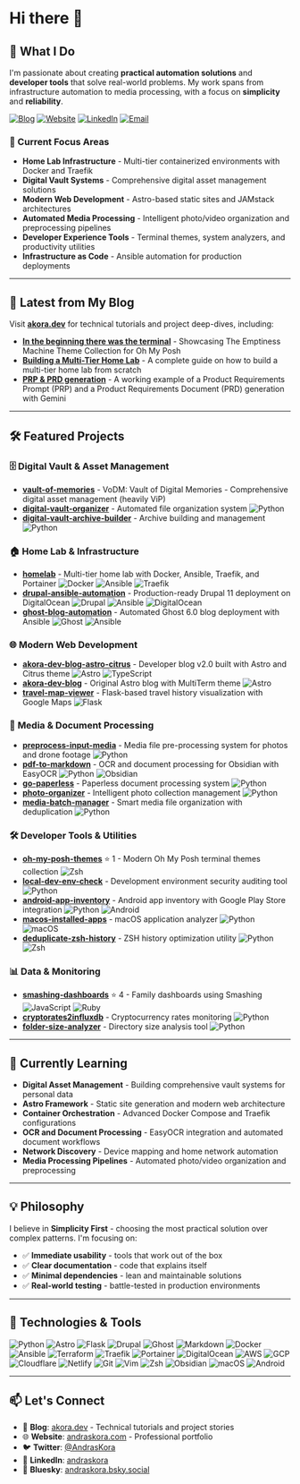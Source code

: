 # Hi there 👋

## 🚀 What I Do

I'm passionate about creating **practical automation solutions** and **developer tools** that solve real-world problems. My work spans from infrastructure automation to media processing, with a focus on **simplicity** and **reliability**.

[![Blog](https://img.shields.io/badge/Blog-akora.dev-fdc500)](https://akora.dev)
[![Website](https://img.shields.io/badge/Website-andraskora.com-00a8e8)](https://andraskora.com)
[![LinkedIn](https://img.shields.io/badge/LinkedIn-andraskora-4c956c)](https://www.linkedin.com/in/andraskora/)
[![Email](https://img.shields.io/badge/Email-contact-f3722c)](mailto:ak@akora.info)

### 🎯 Current Focus Areas

- **Home Lab Infrastructure** - Multi-tier containerized environments with Docker and Traefik
- **Digital Vault Systems** - Comprehensive digital asset management solutions
- **Modern Web Development** - Astro-based static sites and JAMstack architectures
- **Automated Media Processing** - Intelligent photo/video organization and preprocessing pipelines
- **Developer Experience Tools** - Terminal themes, system analyzers, and productivity utilities
- **Infrastructure as Code** - Ansible automation for production deployments

---

## 📝 Latest from My Blog

Visit **[akora.dev](https://akora.dev)** for technical tutorials and project deep-dives, including:

- **[In the beginning there was the terminal](https://akora.dev/posts/in-the-beginning-there-was-the-terminal)** - Showcasing The Emptiness Machine Theme Collection for Oh My Posh
- **[Building a Multi-Tier Home Lab](https://akora.dev/series/multi-tier-home-lab/)** - A complete guide on how to build a multi-tier home lab from scratch
- **[PRP & PRD generation](https://akora.dev/series/product-requirements-document-generation/)** - A working example of a Product Requirements Prompt (PRP) and a Product Requirements Document (PRD) generation with Gemini

---

## 🛠️ Featured Projects

### 🗄️ **Digital Vault & Asset Management**

- **[vault-of-memories](https://github.com/akora/vault-of-memories)** - VoDM: Vault of Digital Memories - Comprehensive digital asset management (heavily ViP)
- **[digital-vault-organizer](https://github.com/akora/digital-vault-organizer)** - Automated file organization system ![Python](https://img.shields.io/badge/-Python-3776AB?style=flat&logo=python&logoColor=white)
- **[digital-vault-archive-builder](https://github.com/akora/digital-vault-archive-builder)** - Archive building and management ![Python](https://img.shields.io/badge/-Python-3776AB?style=flat&logo=python&logoColor=white)

### 🏠 **Home Lab & Infrastructure**

- **[homelab](https://github.com/akora/homelab)** - Multi-tier home lab with Docker, Ansible, Traefik, and Portainer ![Docker](https://img.shields.io/badge/-Docker-2496ED?style=flat&logo=docker&logoColor=white) ![Ansible](https://img.shields.io/badge/-Ansible-EE0000?style=flat&logo=ansible&logoColor=white) ![Traefik](https://img.shields.io/badge/-Traefik-24A1C1?style=flat&logo=traefikproxy&logoColor=white)
- **[drupal-ansible-automation](https://github.com/akora/drupal-ansible-automation)** - Production-ready Drupal 11 deployment on DigitalOcean ![Drupal](https://img.shields.io/badge/-Drupal-0678BE?style=flat&logo=drupal&logoColor=white) ![Ansible](https://img.shields.io/badge/-Ansible-EE0000?style=flat&logo=ansible&logoColor=white) ![DigitalOcean](https://img.shields.io/badge/-DigitalOcean-0080FF?style=flat&logo=digitalocean&logoColor=white)
- **[ghost-blog-automation](https://github.com/akora/ghost-blog-automation)** - Automated Ghost 6.0 blog deployment with Ansible ![Ghost](https://img.shields.io/badge/-Ghost-15171A?style=flat&logo=ghost&logoColor=white) ![Ansible](https://img.shields.io/badge/-Ansible-EE0000?style=flat&logo=ansible&logoColor=white)

### 🌐 **Modern Web Development**

- **[akora-dev-blog-astro-citrus](https://github.com/akora/akora-dev-blog-astro-citrus)** - Developer blog v2.0 built with Astro and Citrus theme ![Astro](https://img.shields.io/badge/-Astro-FF5D01?style=flat&logo=astro&logoColor=white) ![TypeScript](https://img.shields.io/badge/-TypeScript-3178C6?style=flat&logo=typescript&logoColor=white)
- **[akora-dev-blog](https://github.com/akora/akora-dev-blog)** - Original Astro blog with MultiTerm theme ![Astro](https://img.shields.io/badge/-Astro-FF5D01?style=flat&logo=astro&logoColor=white)
- **[travel-map-viewer](https://github.com/akora/travel-map-viewer)** - Flask-based travel history visualization with Google Maps ![Flask](https://img.shields.io/badge/-Flask-000000?style=flat&logo=flask&logoColor=white)

### 📁 **Media & Document Processing**

- **[preprocess-input-media](https://github.com/akora/preprocess-input-media)** - Media file pre-processing system for photos and drone footage ![Python](https://img.shields.io/badge/-Python-3776AB?style=flat&logo=python&logoColor=white)
- **[pdf-to-markdown](https://github.com/akora/pdf-to-markdown)** - OCR and document processing for Obsidian with EasyOCR ![Python](https://img.shields.io/badge/-Python-3776AB?style=flat&logo=python&logoColor=white) ![Obsidian](https://img.shields.io/badge/-Obsidian-7C3AED?style=flat&logo=obsidian&logoColor=white)
- **[go-paperless](https://github.com/akora/go-paperless)** - Paperless document processing system ![Python](https://img.shields.io/badge/-Python-3776AB?style=flat&logo=python&logoColor=white)
- **[photo-organizer](https://github.com/akora/photo-organizer)** - Intelligent photo collection management ![Python](https://img.shields.io/badge/-Python-3776AB?style=flat&logo=python&logoColor=white)
- **[media-batch-manager](https://github.com/akora/media-batch-manager)** - Smart media file organization with deduplication ![Python](https://img.shields.io/badge/-Python-3776AB?style=flat&logo=python&logoColor=white)

### 🛠️ **Developer Tools & Utilities**

- **[oh-my-posh-themes](https://github.com/akora/oh-my-posh-themes)** ⭐ 1 - Modern Oh My Posh terminal themes collection ![Zsh](https://img.shields.io/badge/-Zsh-F15A24?style=flat&logo=gnu-bash&logoColor=white)
- **[local-dev-env-check](https://github.com/akora/local-dev-env-check)** - Development environment security auditing tool ![Python](https://img.shields.io/badge/-Python-3776AB?style=flat&logo=python&logoColor=white)
- **[android-app-inventory](https://github.com/akora/android-app-inventory)** - Android app inventory with Google Play Store integration ![Python](https://img.shields.io/badge/-Python-3776AB?style=flat&logo=python&logoColor=white) ![Android](https://img.shields.io/badge/-Android-3DDC84?style=flat&logo=android&logoColor=white)
- **[macos-installed-apps](https://github.com/akora/macos-installed-apps)** - macOS application analyzer ![Python](https://img.shields.io/badge/-Python-3776AB?style=flat&logo=python&logoColor=white) ![macOS](https://img.shields.io/badge/-macOS-000000?style=flat&logo=apple&logoColor=white)
- **[deduplicate-zsh-history](https://github.com/akora/deduplicate-zsh-history)** - ZSH history optimization utility ![Python](https://img.shields.io/badge/-Python-3776AB?style=flat&logo=python&logoColor=white) ![Zsh](https://img.shields.io/badge/-Zsh-F15A24?style=flat&logo=gnu-bash&logoColor=white)

### 📊 **Data & Monitoring**

- **[smashing-dashboards](https://github.com/akora/smashing-dashboards)** ⭐ 4 - Family dashboards using Smashing ![JavaScript](https://img.shields.io/badge/-JavaScript-F7DF1E?style=flat&logo=javascript&logoColor=black) ![Ruby](https://img.shields.io/badge/-Ruby-CC342D?style=flat&logo=ruby&logoColor=white)
- **[cryptorates2influxdb](https://github.com/akora/cryptorates2influxdb)** - Cryptocurrency rates monitoring ![Python](https://img.shields.io/badge/-Python-3776AB?style=flat&logo=python&logoColor=white)
- **[folder-size-analyzer](https://github.com/akora/folder-size-analyzer)** - Directory size analysis tool ![Python](https://img.shields.io/badge/-Python-3776AB?style=flat&logo=python&logoColor=white)

---

## 🌱 Currently Learning

- **Digital Asset Management** - Building comprehensive vault systems for personal data
- **Astro Framework** - Static site generation and modern web architecture
- **Container Orchestration** - Advanced Docker Compose and Traefik configurations
- **OCR and Document Processing** - EasyOCR integration and automated document workflows
- **Network Discovery** - Device mapping and home network automation
- **Media Processing Pipelines** - Automated photo/video organization and preprocessing

---

## 💡 Philosophy

I believe in **Simplicity First** - choosing the most practical solution over complex patterns. I'm focusing on:

- ✅ **Immediate usability** - tools that work out of the box
- ✅ **Clear documentation** - code that explains itself
- ✅ **Minimal dependencies** - lean and maintainable solutions
- ✅ **Real-world testing** - battle-tested in production environments

---

## 🔧 Technologies & Tools

![Python](https://img.shields.io/badge/-Python-3776AB?style=flat&logo=python&logoColor=white)
![Astro](https://img.shields.io/badge/-Astro-FF5D01?style=flat&logo=astro&logoColor=white)
![Flask](https://img.shields.io/badge/-Flask-000000?style=flat&logo=flask&logoColor=white)
![Drupal](https://img.shields.io/badge/-Drupal-0678BE?style=flat&logo=drupal&logoColor=white)
![Ghost](https://img.shields.io/badge/-Ghost-15171A?style=flat&logo=ghost&logoColor=white)
![Markdown](https://img.shields.io/badge/-Markdown-000000?style=flat&logo=markdown&logoColor=white)
![Docker](https://img.shields.io/badge/-Docker-2496ED?style=flat&logo=docker&logoColor=white)
![Ansible](https://img.shields.io/badge/-Ansible-EE0000?style=flat&logo=ansible&logoColor=white)
![Terraform](https://img.shields.io/badge/-Terraform-7B42BC?style=flat&logo=terraform&logoColor=white)
![Traefik](https://img.shields.io/badge/-Traefik-24A1C1?style=flat&logo=traefikproxy&logoColor=white)
![Portainer](https://img.shields.io/badge/-Portainer-13BEF9?style=flat&logo=portainer&logoColor=white)
![DigitalOcean](https://img.shields.io/badge/-DigitalOcean-0080FF?style=flat&logo=digitalocean&logoColor=white)
![AWS](https://img.shields.io/badge/-AWS-232F3E?style=flat&logo=aws&logoColor=white)
![GCP](https://img.shields.io/badge/-GCP-4285F4?style=flat&logo=google-cloud&logoColor=white)
![Cloudflare](https://img.shields.io/badge/-Cloudflare-F38020?style=flat&logo=cloudflare&logoColor=white)
![Netlify](https://img.shields.io/badge/-Netlify-00C7B7?style=flat&logo=netlify&logoColor=white)
![Git](https://img.shields.io/badge/-Git-F05032?style=flat&logo=git&logoColor=white)
![Vim](https://img.shields.io/badge/-Vim-019733?style=flat&logo=vim&logoColor=white)
![Zsh](https://img.shields.io/badge/-Zsh-F15A24?style=flat&logo=gnu-bash&logoColor=white)
![Obsidian](https://img.shields.io/badge/-Obsidian-7C3AED?style=flat&logo=obsidian&logoColor=white)
![macOS](https://img.shields.io/badge/-macOS-000000?style=flat&logo=apple&logoColor=white)
![Android](https://img.shields.io/badge/-Android-3DDC84?style=flat&logo=android&logoColor=white)

---

## 📫 Let's Connect

- 📝 **Blog**: [akora.dev](https://akora.dev) - Technical tutorials and project stories
- 🌐 **Website**: [andraskora.com](https://andraskora.com) - Professional portfolio
- 🐦 **Twitter**: [@AndrasKora](https://twitter.com/AndrasKora)
- 💼 **LinkedIn**: [andraskora](https://www.linkedin.com/in/andraskora/)
- 🦋 **Bluesky**: [andraskora.bsky.social](https://bsky.app/profile/andraskora.bsky.social)
